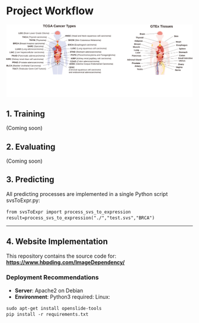 # Project Workflow
![main](Website/overview1.svg)
## 1. Training
(Coming soon)
## 2. Evaluating
(Coming soon)
## 3. Predicting

All predicting processes are implemented in a single Python script svsToExpr.py:  
```
from svsToExpr import process_svs_to_expression
result=process_svs_to_expression("./","test.svs","BRCA")
```

---

## 4. Website Implementation

This repository contains the source code for:  
**https://www.hbpding.com/ImageDependency/**

### Deployment Recommendations
- **Server**: Apache2 on Debian
- **Environment**: Python3 required:
Linux:
```
sudo apt-get install openslide-tools
pip install -r requirements.txt
```
